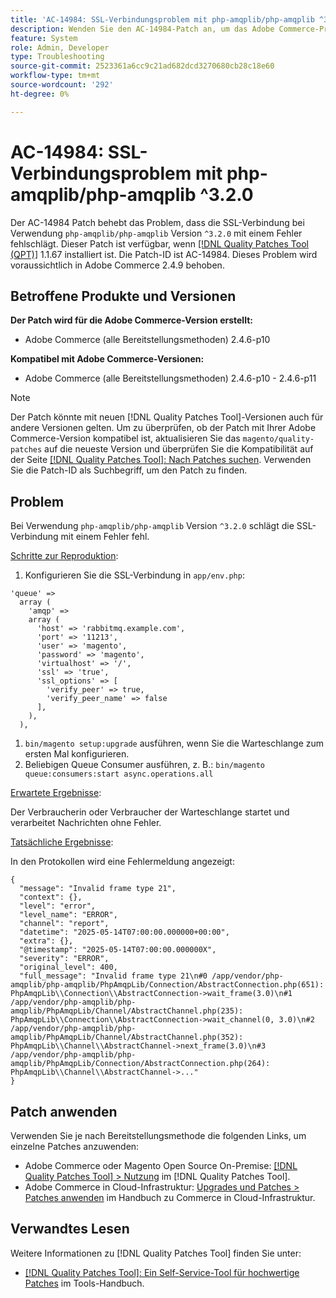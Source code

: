 ```yaml
---
title: 'AC-14984: SSL-Verbindungsproblem mit php-amqplib/php-amqplib ^3.2.0'
description: Wenden Sie den AC-14984-Patch an, um das Adobe Commerce-Problem zu beheben, bei dem die SSL-Verbindung bei Verwendung von php-amqplib/php-amqplib Version ^3.2.0 fehlschlägt.
feature: System
role: Admin, Developer
type: Troubleshooting
source-git-commit: 2523361a6cc9c21ad682dcd3270680cb28c18e60
workflow-type: tm+mt
source-wordcount: '292'
ht-degree: 0%

---
```



# AC-14984: SSL-Verbindungsproblem mit php-amqplib/php-amqplib ^3.2.0

Der AC-14984 Patch behebt das Problem, dass die SSL-Verbindung bei Verwendung `php-amqplib/php-amqplib` Version `^3.2.0` mit einem Fehler fehlschlägt. Dieser Patch ist verfügbar, wenn [[!DNL Quality Patches Tool (QPT)]](/help/tools/quality-patches-tool/quality-patches-tool-to-self-serve-quality-patches.md) 1.1.67 installiert ist. Die Patch-ID ist AC-14984. Dieses Problem wird voraussichtlich in Adobe Commerce 2.4.9 behoben.

## Betroffene Produkte und Versionen

**Der Patch wird für die Adobe Commerce-Version erstellt:**

* Adobe Commerce (alle Bereitstellungsmethoden) 2.4.6-p10

**Kompatibel mit Adobe Commerce-Versionen:**

* Adobe Commerce (alle Bereitstellungsmethoden) 2.4.6-p10 - 2.4.6-p11

>[!NOTE]
>
>Der Patch könnte mit neuen [!DNL Quality Patches Tool]-Versionen auch für andere Versionen gelten. Um zu überprüfen, ob der Patch mit Ihrer Adobe Commerce-Version kompatibel ist, aktualisieren Sie das `magento/quality-patches` auf die neueste Version und überprüfen Sie die Kompatibilität auf der Seite [[!DNL Quality Patches Tool]: Nach Patches suchen](https://experienceleague.adobe.com/tools/commerce-quality-patches/index.html?lang=de). Verwenden Sie die Patch-ID als Suchbegriff, um den Patch zu finden.

## Problem

Bei Verwendung `php-amqplib/php-amqplib` Version `^3.2.0` schlägt die SSL-Verbindung mit einem Fehler fehl.

<u>Schritte zur Reproduktion</u>:

1. Konfigurieren Sie die SSL-Verbindung in `app/env.php`:

```
'queue' =>
  array (
    'amqp' =>
    array (
      'host' => 'rabbitmq.example.com',
      'port' => '11213',
      'user' => 'magento',
      'password' => 'magento',
      'virtualhost' => '/',
      'ssl' => 'true',
      'ssl_options' => [
        'verify_peer' => true,
        'verify_peer_name' => false
      ],
    ),
  ),
```

1. `bin/magento setup:upgrade` ausführen, wenn Sie die Warteschlange zum ersten Mal konfigurieren.
1. Beliebigen Queue Consumer ausführen, z. B.: `bin/magento queue:consumers:start async.operations.all`

<u>Erwartete Ergebnisse</u>:

Der Verbraucherin oder Verbraucher der Warteschlange startet und verarbeitet Nachrichten ohne Fehler.

<u>Tatsächliche Ergebnisse</u>:

In den Protokollen wird eine Fehlermeldung angezeigt:

```
{
  "message": "Invalid frame type 21",
  "context": {},
  "level": "error",
  "level_name": "ERROR",
  "channel": "report",
  "datetime": "2025-05-14T07:00:00.000000+00:00",
  "extra": {},
  "@timestamp": "2025-05-14T07:00:00.000000X",
  "severity": "ERROR",
  "original_level": 400,
  "full_message": "Invalid frame type 21\n#0 /app/vendor/php-amqplib/php-amqplib/PhpAmqpLib/Connection/AbstractConnection.php(651): PhpAmqpLib\\Connection\\AbstractConnection->wait_frame(3.0)\n#1 /app/vendor/php-amqplib/php-amqplib/PhpAmqpLib/Channel/AbstractChannel.php(235): PhpAmqpLib\\Connection\\AbstractConnection->wait_channel(0, 3.0)\n#2 /app/vendor/php-amqplib/php-amqplib/PhpAmqpLib/Channel/AbstractChannel.php(352): PhpAmqpLib\\Channel\\AbstractChannel->next_frame(3.0)\n#3 /app/vendor/php-amqplib/php-amqplib/PhpAmqpLib/Connection/AbstractConnection.php(264): PhpAmqpLib\\Channel\\AbstractChannel->..."
}
```

## Patch anwenden

Verwenden Sie je nach Bereitstellungsmethode die folgenden Links, um einzelne Patches anzuwenden:

* Adobe Commerce oder Magento Open Source On-Premise: [[!DNL Quality Patches Tool] > Nutzung](/help/tools/quality-patches-tool/usage.md) im [!DNL Quality Patches Tool].
* Adobe Commerce in Cloud-Infrastruktur: [Upgrades und Patches > Patches anwenden](https://experienceleague.adobe.com/docs/commerce-cloud-service/user-guide/develop/upgrade/apply-patches.html?lang=de) im Handbuch zu Commerce in Cloud-Infrastruktur.

## Verwandtes Lesen

Weitere Informationen zu [!DNL Quality Patches Tool] finden Sie unter:

* [[!DNL Quality Patches Tool]: Ein Self-Service-Tool für hochwertige Patches](/help/tools/quality-patches-tool/quality-patches-tool-to-self-serve-quality-patches.md) im Tools-Handbuch.
